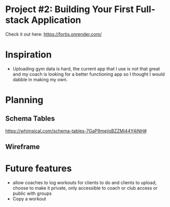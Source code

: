 

# Project #2: Building Your First Full-stack Application

Check it out here: https://fortis.onrender.com/

# Inspiration
- Uploading gym data is hard, the current app that I use is not that great and my coach is looking for a better functioning app so I thought I would dabble in making my own. 


# Planning
## Schema Tables
https://whimsical.com/schema-tables-7GaP9mejisBZZMi44Y4iNH#

## Wireframe



# Future features
- allow coaches to log workouts for clients to do and clients to upload, choose to make it private, only accessible to coach or club access or public with groups 
- Copy a workout 
